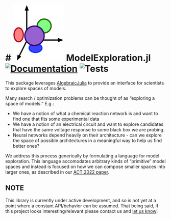# # ![Logo](docs/src/assets/logo.png)  ModelExploration.jl [![Documentation](https://github.com/kris-brown/ModelExploration.jl/workflows/Documentation/badge.svg)](https://kris-brown.github.io/ModelExploration.jl/dev/) ![Tests](https://github.com/kris-brown/ModelExploration.jl/workflows/Tests/badge.svg)

This package leverages [AlgebraicJulia](https://www.algebraicjulia.org/) to provide an interface for scientists to explore spaces of models.

Many search / optimization problems can be thought of as “exploring a space of models.” E.g.:

- We have a notion of what a chemical reaction network is and want to find one that fits some experimental data
- We have a notion of an electrical circuit and want to explore candidates that have the same voltage response to some black box we are probing.
- Neural networks depend heavily on their architecture - can we explore the space of possible architectures in a meaningful way to help us find better ones?

We address this process generically by formulating a language for model exploration. This language accomodates arbitrary kinds of “primitive” model spaces and instead is focused on how we can compose smaller spaces into larger ones, as described in our [ACT 2022 paper](https://arxiv.org/abs/2206.08755).


## NOTE
This library is currently under active development, and so is not yet at a
point where a constant API/behavior can be assumed. That being said, if this
project looks interesting/relevant please contact us and
[let us know](https://www.algebraicjulia.org/#contributing)!
